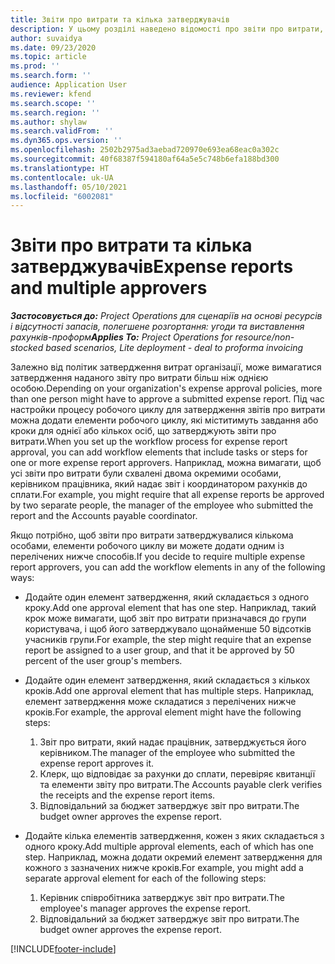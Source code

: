 ```yaml
---
title: Звіти про витрати та кілька затверджувачів
description: У цьому розділі наведено відомості про звіти про витрати, які вимагають затвердження більш, ніж однією особою.
author: suvaidya
ms.date: 09/23/2020
ms.topic: article
ms.prod: ''
ms.search.form: ''
audience: Application User
ms.reviewer: kfend
ms.search.scope: ''
ms.search.region: ''
ms.author: shylaw
ms.search.validFrom: ''
ms.dyn365.ops.version: ''
ms.openlocfilehash: 2502b2975ad3aebad720970e693ea68eac0a302c
ms.sourcegitcommit: 40f68387f594180af64a5e5c748b6efa188bd300
ms.translationtype: HT
ms.contentlocale: uk-UA
ms.lasthandoff: 05/10/2021
ms.locfileid: "6002081"
---
```

# <a name="expense-reports-and-multiple-approvers"></a><span data-ttu-id="6700b-103">Звіти про витрати та кілька затверджувачів</span><span class="sxs-lookup"><span data-stu-id="6700b-103">Expense reports and multiple approvers</span></span>

<span data-ttu-id="6700b-104">_**Застосовується до:** Project Operations для сценаріїв на основі ресурсів і відсутності запасів, полегшене розгортання: угоди та виставлення рахунків-проформ_</span><span class="sxs-lookup"><span data-stu-id="6700b-104">_**Applies To:** Project Operations for resource/non-stocked based scenarios, Lite deployment - deal to proforma invoicing_</span></span>

<span data-ttu-id="6700b-105">Залежно від політик затвердження витрат організації, може вимагатися затвердження наданого звіту про витрати більш ніж однією особою.</span><span class="sxs-lookup"><span data-stu-id="6700b-105">Depending on your organization's expense approval policies, more than one person might have to approve a submitted expense report.</span></span> <span data-ttu-id="6700b-106">Під час настройки процесу робочого циклу для затвердження звітів про витрати можна додати елементи робочого циклу, які міститимуть завдання або кроки для однієї або кількох осіб, що затверджують звіти про витрати.</span><span class="sxs-lookup"><span data-stu-id="6700b-106">When you set up the workflow process for expense report approval, you can add workflow elements that include tasks or steps for one or more expense report approvers.</span></span> <span data-ttu-id="6700b-107">Наприклад, можна вимагати, щоб усі звіти про витрати були схвалені двома окремими особами, керівником працівника, який надає звіт і координатором рахунків до сплати.</span><span class="sxs-lookup"><span data-stu-id="6700b-107">For example, you might require that all expense reports be approved by two separate people, the manager of the employee who submitted the report and the Accounts payable coordinator.</span></span>

<span data-ttu-id="6700b-108">Якщо потрібно, щоб звіти про витрати затверджувалися кількома особами, елементи робочого циклу ви можете додати одним із перелічених нижче способів.</span><span class="sxs-lookup"><span data-stu-id="6700b-108">If you decide to require multiple expense report approvers, you can add the workflow elements in any of the following ways:</span></span>

- <span data-ttu-id="6700b-109">Додайте один елемент затвердження, який складається з одного кроку.</span><span class="sxs-lookup"><span data-stu-id="6700b-109">Add one approval element that has one step.</span></span> <span data-ttu-id="6700b-110">Наприклад, такий крок може вимагати, щоб звіт про витрати призначався до групи користувача, і щоб його затверджувало щонайменше 50 відсотків учасників групи.</span><span class="sxs-lookup"><span data-stu-id="6700b-110">For example, the step might require that an expense report be assigned to a user group, and that it be approved by 50 percent of the user group's members.</span></span>
- <span data-ttu-id="6700b-111">Додайте один елемент затвердження, який складається з кількох кроків.</span><span class="sxs-lookup"><span data-stu-id="6700b-111">Add one approval element that has multiple steps.</span></span> <span data-ttu-id="6700b-112">Наприклад, елемент затвердження може складатися з перелічених нижче кроків.</span><span class="sxs-lookup"><span data-stu-id="6700b-112">For example, the approval element might have the following steps:</span></span>

    1. <span data-ttu-id="6700b-113">Звіт про витрати, який надає працівник, затверджується його керівником.</span><span class="sxs-lookup"><span data-stu-id="6700b-113">The manager of the employee who submitted the expense report approves it.</span></span>
    2. <span data-ttu-id="6700b-114">Клерк, що відповідає за рахунки до сплати, перевіряє квитанції та елементи звіту про витрати.</span><span class="sxs-lookup"><span data-stu-id="6700b-114">The Accounts payable clerk verifies the receipts and the expense report items.</span></span>
    3. <span data-ttu-id="6700b-115">Відповідальний за бюджет затверджує звіт про витрати.</span><span class="sxs-lookup"><span data-stu-id="6700b-115">The budget owner approves the expense report.</span></span>

- <span data-ttu-id="6700b-116">Додайте кілька елементів затвердження, кожен з яких складається з одного кроку.</span><span class="sxs-lookup"><span data-stu-id="6700b-116">Add multiple approval elements, each of which has one step.</span></span> <span data-ttu-id="6700b-117">Наприклад, можна додати окремий елемент затвердження для кожного з зазначених нижче кроків.</span><span class="sxs-lookup"><span data-stu-id="6700b-117">For example, you might add a separate approval element for each of the following steps:</span></span>

    1. <span data-ttu-id="6700b-118">Керівник співробітника затверджує звіт про витрати.</span><span class="sxs-lookup"><span data-stu-id="6700b-118">The employee's manager approves the expense report.</span></span>
    2. <span data-ttu-id="6700b-119">Відповідальний за бюджет затверджує звіт про витрати.</span><span class="sxs-lookup"><span data-stu-id="6700b-119">The budget owner approves the expense report.</span></span>


[!INCLUDE[footer-include](../includes/footer-banner.md)]